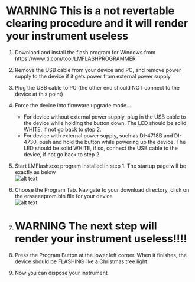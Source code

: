 # WARNING  This is a not revertable clearing procedure and it will render your instrument useless

1. Download and install the flash program for Windows from https://www.ti.com/tool/LMFLASHPROGRAMMER

2. Remove the USB cable from your device and PC, and remove power supply to the device if it gets power from external power supply

3. Plug the USB cable to PC (the other end should NOT connect to the device at this point)

4. Force the device into firmware upgrade mode...
   - For device without external power supply, plug in the USB cable to the device while holding the button down. The LED should be solid WHITE, if not go back to step 2.
   - For device with external power supply, such as DI-4718B and DI-4730, push and hold the button while powering up the device.  The LED should be solid WHITE, if so, connect the USB cable to the device, if not go back to step 2. 

5. Start LMFlash.exe program installed in step 1. The startup page will be exactly as below <br/>
![alt text](https://www.dataq.com/resources/repository/lmflash1.png)

6. Choose the Program Tab. Navigate to your download directory, click on the eraseeeprom.bin file for your device<br/>
![alt text](https://www.dataq.com/resources/repository/lmflash2.png)

7. # WARNING  The next step will render your instrument useless!!!!
   
9. Press the Program Button at the lower left corner. When it finishes, the device should be FLASHING like a Christmas tree light

10. Now you can dispose your instrument
